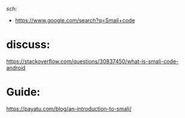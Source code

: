 sch:
- https://www.google.com/search?q=Smali+code

# discuss:
https://stackoverflow.com/questions/30837450/what-is-smali-code-android

# Guide:
https://payatu.com/blog/an-introduction-to-smali/
